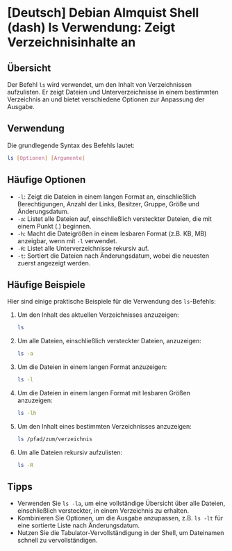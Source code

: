 # [Deutsch] Debian Almquist Shell (dash) ls Verwendung: Zeigt Verzeichnisinhalte an

## Übersicht
Der Befehl `ls` wird verwendet, um den Inhalt von Verzeichnissen aufzulisten. Er zeigt Dateien und Unterverzeichnisse in einem bestimmten Verzeichnis an und bietet verschiedene Optionen zur Anpassung der Ausgabe.

## Verwendung
Die grundlegende Syntax des Befehls lautet:

```bash
ls [Optionen] [Argumente]
```

## Häufige Optionen
- `-l`: Zeigt die Dateien in einem langen Format an, einschließlich Berechtigungen, Anzahl der Links, Besitzer, Gruppe, Größe und Änderungsdatum.
- `-a`: Listet alle Dateien auf, einschließlich versteckter Dateien, die mit einem Punkt (.) beginnen.
- `-h`: Macht die Dateigrößen in einem lesbaren Format (z.B. KB, MB) anzeigbar, wenn mit `-l` verwendet.
- `-R`: Listet alle Unterverzeichnisse rekursiv auf.
- `-t`: Sortiert die Dateien nach Änderungsdatum, wobei die neuesten zuerst angezeigt werden.

## Häufige Beispiele
Hier sind einige praktische Beispiele für die Verwendung des `ls`-Befehls:

1. Um den Inhalt des aktuellen Verzeichnisses anzuzeigen:
   ```bash
   ls
   ```

2. Um alle Dateien, einschließlich versteckter Dateien, anzuzeigen:
   ```bash
   ls -a
   ```

3. Um die Dateien in einem langen Format anzuzeigen:
   ```bash
   ls -l
   ```

4. Um die Dateien in einem langen Format mit lesbaren Größen anzuzeigen:
   ```bash
   ls -lh
   ```

5. Um den Inhalt eines bestimmten Verzeichnisses anzuzeigen:
   ```bash
   ls /pfad/zum/verzeichnis
   ```

6. Um alle Dateien rekursiv aufzulisten:
   ```bash
   ls -R
   ```

## Tipps
- Verwenden Sie `ls -la`, um eine vollständige Übersicht über alle Dateien, einschließlich versteckter, in einem Verzeichnis zu erhalten.
- Kombinieren Sie Optionen, um die Ausgabe anzupassen, z.B. `ls -lt` für eine sortierte Liste nach Änderungsdatum.
- Nutzen Sie die Tabulator-Vervollständigung in der Shell, um Dateinamen schnell zu vervollständigen.